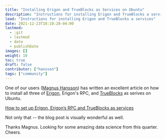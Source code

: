 ```yaml
---
title: "Installing Erigon and TrueBlocks as Services on Ubuntu"
description: "Instructions for installing Erigon and TrueBlocks a services"
lead: "Instructions for installing Erigon and TrueBlocks a services"
date: 2021-12-23T18:10:28-04:00
lastmod:
  - :git
  - lastmod
  - date
  - publishDate
images: []
weight: 10
toc: true
draft: false
contributor: ["hansson"]
tags: ["community"]
---
```


One of our users ([Magnus Hansson](https://magnushansson.xyz/)) has written an excellent article on how to install all three of [Erigon](https://github.com/ledgerwatch/erigon), Erigon's RPC, and [TrueBlocks](http://github.com/TrueBlocks/trueblocks-core) as serives on Ubuntu.

[How to set up Erigon, Erigon’s RPC and TrueBlocks as services](https://magnushansson.xyz/blog_posts/crypto_defi/2022-01-10-Erigon-Trueblocks)

Not only that -- the blog post is visually wonderful as well.

Thanks Magnus. Looking for some amazing data science from this quarter. Cheers.